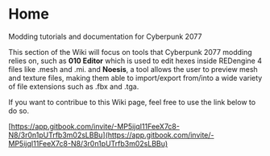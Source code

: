 # Home

Modding tutorials and documentation for Cyberpunk 2077

This section of the Wiki will focus on tools that Cyberpunk 2077 modding relies on, such as **010 Editor** which is used to edit hexes inside REDengine 4 files like .mesh and .mi.  and **Noesis**, a tool allows the user to preview mesh and texture files, making them able to import/export from/into a wide variety of file extensions such as .fbx and .tga.



If you want to contribue to this Wiki page, feel free to use the link below to do so.

[https://app.gitbook.com/invite/-MP5ijqI11FeeX7c8-N8/3r0n1pUTrfb3m02sLBBu](https://app.gitbook.com/invite/-MP5ijqI11FeeX7c8-N8/3r0n1pUTrfb3m02sLBBu)
